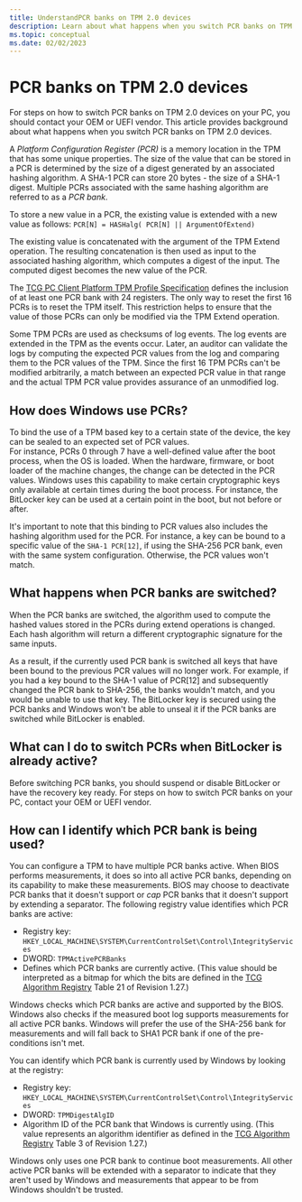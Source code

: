 ```yaml
---
title: UnderstandPCR banks on TPM 2.0 devices
description: Learn about what happens when you switch PCR banks on TPM 2.0 devices.
ms.topic: conceptual
ms.date: 02/02/2023
---
```


# PCR banks on TPM 2.0 devices

For steps on how to switch PCR banks on TPM 2.0 devices on your PC, you should contact your OEM or UEFI vendor. This article provides background about what happens when you switch PCR banks on TPM 2.0 devices.

A *Platform Configuration Register (PCR)* is a memory location in the TPM that has some unique properties. The size of the value that can be stored in a PCR is determined by the size of a digest generated by an associated hashing algorithm. A SHA-1 PCR can store 20 bytes - the size of a SHA-1 digest. Multiple PCRs associated with the same hashing algorithm are referred to as a *PCR bank*.

To store a new value in a PCR, the existing value is extended with a new value as follows: `PCR[N] = HASHalg( PCR[N] || ArgumentOfExtend)`

The existing value is concatenated with the argument of the TPM Extend operation. The resulting concatenation is then used as input to the associated hashing algorithm, which computes a digest of the input. The computed digest becomes the new value of the PCR.

The [TCG PC Client Platform TPM Profile Specification](http://www.trustedcomputinggroup.org/pc-client-platform-tpm-profile-ptp-specification/) defines the inclusion of at least one PCR bank with 24 registers. The only way to reset the first 16 PCRs is to reset the TPM itself. This restriction helps to ensure that the value of those PCRs can only be modified via the TPM Extend operation.

Some TPM PCRs are used as checksums of log events. The log events are extended in the TPM as the events occur. Later, an auditor can validate the logs by computing the expected PCR values from the log and comparing them to the PCR values of the TPM. Since the first 16 TPM PCRs can't be modified arbitrarily, a match between an expected PCR value in that range and the actual TPM PCR value provides assurance of an unmodified log.

## How does Windows use PCRs?

To bind the use of a TPM based key to a certain state of the device, the key can be sealed to an expected set of PCR values.\
For instance, PCRs 0 through 7 have a well-defined value after the boot process, when the OS is loaded. When the hardware, firmware, or boot loader of the machine changes, the change can be detected in the PCR values. Windows uses this capability to make certain cryptographic keys only available at certain times during the boot process. For instance, the BitLocker key can be used at a certain point in the boot, but not before or after.

It's important to note that this binding to PCR values also includes the hashing algorithm used for the PCR. For instance, a key can be bound to a specific value of the `SHA-1 PCR[12]`, if using the SHA-256 PCR bank, even with the same system configuration. Otherwise, the PCR values won't match.

## What happens when PCR banks are switched?

When the PCR banks are switched, the algorithm used to compute the hashed values stored in the PCRs during extend operations is changed. Each hash algorithm will return a different cryptographic signature for the same inputs.

As a result, if the currently used PCR bank is switched all keys that have been bound to the previous PCR values will no longer work. For example, if you had a key bound to the SHA-1 value of PCR\[12\] and subsequently changed the PCR bank to SHA-256, the banks wouldn't match, and you would be unable to use that key. The BitLocker key is secured using the PCR banks and Windows won't be able to unseal it if the PCR banks are switched while BitLocker is enabled.

## What can I do to switch PCRs when BitLocker is already active?

Before switching PCR banks, you should suspend or disable BitLocker or have the recovery key ready. For steps on how to switch PCR banks on your PC, contact your OEM or UEFI vendor.

## How can I identify which PCR bank is being used?

You can configure a TPM to have multiple PCR banks active. When BIOS performs measurements, it does so into all active PCR banks, depending on its capability to make these measurements. BIOS may choose to deactivate PCR banks that it doesn't support or *cap* PCR banks that it doesn't support by extending a separator. The following registry value identifies which PCR banks are active:

- Registry key: `HKEY_LOCAL_MACHINE\SYSTEM\CurrentControlSet\Control\IntegrityServices`
- DWORD: `TPMActivePCRBanks`
- Defines which PCR banks are currently active. (This value should be interpreted as a bitmap for which the bits are defined in the [TCG Algorithm Registry](https://trustedcomputinggroup.org/resource/tcg-algorithm-registry/) Table 21 of Revision 1.27.)

Windows checks which PCR banks are active and supported by the BIOS. Windows also checks if the measured boot log supports measurements for all active PCR banks. Windows will prefer the use of the SHA-256 bank for measurements and will fall back to SHA1 PCR bank if one of the pre-conditions isn't met.

You can identify which PCR bank is currently used by Windows by looking at the registry:

- Registry key: `HKEY_LOCAL_MACHINE\SYSTEM\CurrentControlSet\Control\IntegrityServices`
- DWORD: `TPMDigestAlgID`
- Algorithm ID of the PCR bank that Windows is currently using. (This value represents an algorithm identifier as defined in the [TCG Algorithm Registry](https://trustedcomputinggroup.org/resource/tcg-algorithm-registry/) Table 3 of Revision 1.27.)

Windows only uses one PCR bank to continue boot measurements. All other active PCR banks will be extended with a separator to indicate that they aren't used by Windows and measurements that appear to be from Windows shouldn't be trusted.
